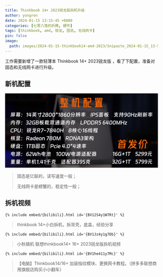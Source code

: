 ```yaml
---
title: Thinkbook 14+ 2023锐龙版拆机升级
author: yongren
date: 2024-01-15 13:15:45 +0800
categories: [七零八落的折腾, 硬件]
tags: [thinkbook, amd, 锐龙, 固态, 无线网卡]
pin: false
image:
  path: images/2024-01-15-thinkbook14-amd-2023/Snipaste_2024-01-15_13-53-13.png
---
```


工作需要新增了一款轻薄本 Thinkbook 14+ 2023锐龙版 ，看了下配置，准备对固态和无线网卡进行升级。

## 新机配置

![Snipaste_2024-01-15_13-56-17](images/2024-01-15-thinkbook14-amd-2023/Snipaste_2024-01-15_13-56-17.png)

> 固态是亿联的，读写速度一般；
>
> 无线网卡是螃蟹的，稳定性一般；

## 拆机视频

```liquid
{% include embed/{bilibili}.html id='{BV12S4y1W7Rt}' %}
```

>thinkbook 14+小白拆机，拆背壳，底盖，经验分享

```liquid
{% include embed/{bilibili}.html id='{BV1Jz4y1g7Db}' %}
```

>小秋搞机 联想thinkbook14+ 16+ 2023锐龙版拆机视频

```liquid
{% include embed/{bilibili}.html id='{BV1he411y7Mc}' %}
```

>【电脑】Thinkbook14/16+ 加装指纹模块、更换网卡教程。（拼多多联想商用旗舰店购买小小翻车）
